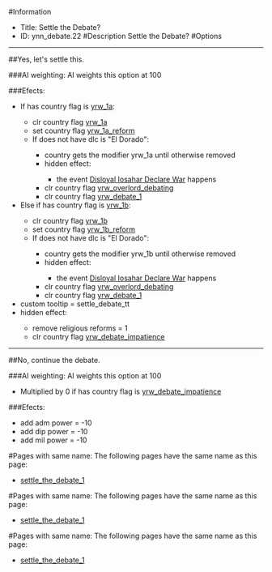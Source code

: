 #Information
 - Title: Settle the Debate?
 - ID: ynn_debate.22
#Description
Settle the Debate?
#Options

___
##Yes, let's settle this.

###AI weighting:
AI weights this option at 100


###Efects:<ul><li>If has country flag is [yrw_1a](../flags/yrw_1a.md):</li><ul><li>clr country flag [yrw_1a](../flags/yrw_1a.md)</li><li>set country flag [yrw_1a_reform](../flags/yrw_1a_reform.md)</li><li>If does not have dlc is "El Dorado":</li><ul><li>country gets the modifier yrw_1a until otherwise removed</li><li>hidden effect:</li><ul><li>the event [Disloyal Iosahar Declare War](../events/disloyal_iosahar_declare_war.md) happens</li></ul><li>clr country flag [yrw_overlord_debating](../flags/yrw_overlord_debating.md)</li><li>clr country flag [yrw_debate_1](../flags/yrw_debate_1.md)</li></ul></ul><li>Else if has country flag is [yrw_1b](../flags/yrw_1b.md):</li><ul><li>clr country flag [yrw_1b](../flags/yrw_1b.md)</li><li>set country flag [yrw_1b_reform](../flags/yrw_1b_reform.md)</li><li>If does not have dlc is "El Dorado":</li><ul><li>country gets the modifier yrw_1b until otherwise removed</li><li>hidden effect:</li><ul><li>the event [Disloyal Iosahar Declare War](../events/disloyal_iosahar_declare_war.md) happens</li></ul><li>clr country flag [yrw_overlord_debating](../flags/yrw_overlord_debating.md)</li><li>clr country flag [yrw_debate_1](../flags/yrw_debate_1.md)</li></ul></ul><li>custom tooltip = settle_debate_tt</li><li>hidden effect:</li><ul><li>remove religious reforms = 1</li><li>clr country flag [yrw_debate_impatience](../flags/yrw_debate_impatience.md)</li></ul></ul>

___
##No, continue the debate.

###AI weighting:
AI weights this option at 100
 - Multiplied by 0 if has country flag is [yrw_debate_impatience](../flags/yrw_debate_impatience.md)


###Efects:<ul><li>add adm power = -10</li><li>add dip power = -10</li><li>add mil power = -10</li></ul>


#Pages with same name:
The following pages have the same name as this page:
 - [settle_the_debate_1](settle_the_debate_1.md)


#Pages with same name:
The following pages have the same name as this page:
 - [settle_the_debate_1](settle_the_debate_1.md)


#Pages with same name:
The following pages have the same name as this page:
 - [settle_the_debate_1](settle_the_debate_1.md)
